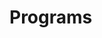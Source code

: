 
# Programs



































































































